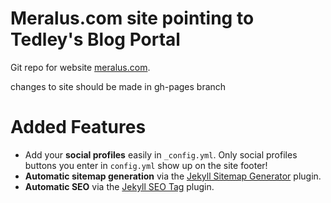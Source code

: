 # Meralus.com site pointing to Tedley's Blog Portal


Git repo for website [meralus.com](https://meralus.com).

changes to site should be made in gh-pages branch 


# Added Features

* Add your **social profiles** easily in `_config.yml`. Only social profiles buttons you enter in `config.yml` show up on the site footer!
* **Automatic sitemap generation** via the [Jekyll Sitemap Generator](https://github.com/jekyll/jekyll-sitemap) plugin.
* **Automatic SEO** via the [Jekyll SEO Tag](https://github.com/jekyll/jekyll-seo-tag) plugin.
 
